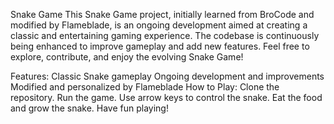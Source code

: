 Snake Game
This Snake Game project, initially learned from BroCode and modified by Flameblade, is an ongoing development aimed at creating a classic and entertaining gaming experience. The codebase is continuously being enhanced to improve gameplay and add new features. Feel free to explore, contribute, and enjoy the evolving Snake Game!

Features:
Classic Snake gameplay
Ongoing development and improvements
Modified and personalized by Flameblade
How to Play:
Clone the repository.
Run the game.
Use arrow keys to control the snake.
Eat the food and grow the snake.
Have fun playing!

